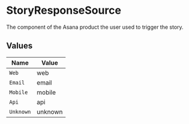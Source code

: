 # StoryResponseSource

The component of the Asana product the user used to trigger the story.


## Values

| Name      | Value     |
| --------- | --------- |
| `Web`     | web       |
| `Email`   | email     |
| `Mobile`  | mobile    |
| `Api`     | api       |
| `Unknown` | unknown   |